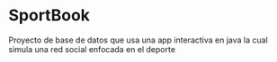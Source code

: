 # SportBook
Proyecto de base de datos que usa una app interactiva en java la cual simula una red social enfocada en el deporte
